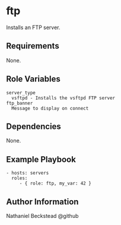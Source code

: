 ftp
=========

Installs an FTP server.

Requirements
------------

None.

Role Variables
--------------

```
server_type
  vsftpd - Installs the vsftpd FTP server
ftp_banner
  Message to display on connect
```

Dependencies
------------

None.

Example Playbook
----------------

    - hosts: servers
      roles:
         - { role: ftp, my_var: 42 }

Author Information
------------------

Nathaniel Beckstead @github